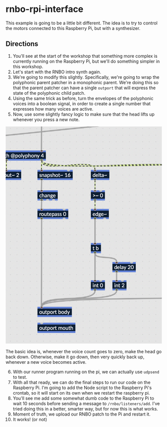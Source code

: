 # rnbo-rpi-interface

This example is going to be a little bit different. The idea is to try to 
control the motors connected to this Raspberry Pi, but with a synthesizer.

## Directions

1. You'll see at the start of the workshop that something more complex is
currently running on the Raspberry Pi, but we'll do something simpler in this
workshop.
2. Let's start with the RNBO intro synth again.
3. We're going to modify this slightly. Specifically, we're going to wrap the 
polyphonic parent patcher in a monophonic parent. We're doing this so that the
parent patcher can have a single `outport` that will express the state of the
polyphonic child patch. 
4. Using the same trick as before, turn the envelopes of the polyphonic voices
into a boolean signal, in order to create a single number that expresses how
many voices are active.
5. Now, use some slightly fancy logic to make sure that the head lifts up
whenever you press a new note.

![](./img/fish-head-logic.png)

The basic idea is, whenever the voice count goes to zero, make the head go
back down. Otherwise, make it go down, then very quickly back up, whenever
a new voice becomes active.

6. With our runner program running on the pi, we can actually use `udpsend`
to test. 
7. With all that ready, we can do the final steps to run our code on the Raspberry Pi.
I'm going to add the Node script to the Raspberry Pi's crontab, so it will 
start on its own when we restart the raspberry pi.
8. You'll see me add some somewhat dumb code to the Raspberry Pi to wait 
10 seconds before sending a message to `/rnbo/listeners/add`. I've tried
doing this in a better, smarter way, but for now this is what works.
8. Moment of truth, we upload our RNBO patch to the Pi and restart it.
9. It works! (or not)